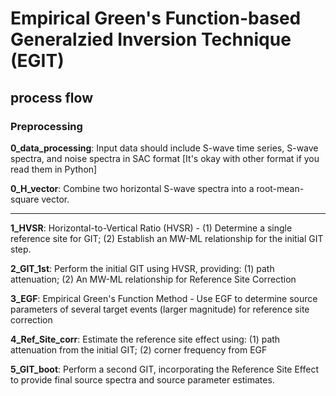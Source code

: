 # Empirical Green's Function-based Generalzied Inversion Technique (EGIT)
## process flow
### Preprocessing
**0_data_processing**: Input data should include S-wave time series, S-wave spectra, and noise spectra in SAC format [It's okay with other format if you read them in Python]

**0_H_vector**: Combine two horizontal S-wave spectra into a root-mean-square vector.

-----------------------------------------------------------------------------------------------------------------------
**1_HVSR**: Horizontal-to-Vertical Ratio (HVSR) - (1) Determine a single reference site for GIT; (2) Establish an MW-ML relationship for the initial GIT step.

**2_GIT_1st**: Perform the initial GIT using HVSR, providing: (1) path attenuation; (2) An MW-ML relationship for Reference Site Correction

**3_EGF**: Empirical Green's Function Method - Use EGF to determine source parameters of several target events (larger magnitude) for reference site correction

**4_Ref_Site_corr**: Estimate the reference site effect using: (1) path attenuation from the initial GIT; (2) corner frequency from EGF

**5_GIT_boot**: Perform a second GIT, incorporating the Reference Site Effect to provide final source spectra and source parameter estimates.
